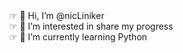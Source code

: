 <!DOCTYPE html>
<html>
  <head>
  </head>
    <body>
      &#9758; 👋 Hi, I’m @nicLiniker<br>
      &#9758; 👀 I’m interested in share my progress<br>
      &#9758; 🌱 I’m currently learning Python<br>
    </body>
</html>
